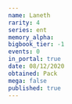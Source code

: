 ```yaml
---
name: Laneth
rarity: 4
series: ent
memory_alpha:
bigbook_tier: -1
events: 0
in_portal: true
date: 08/12/2020
obtained: Pack
mega: false
published: true
---
```



